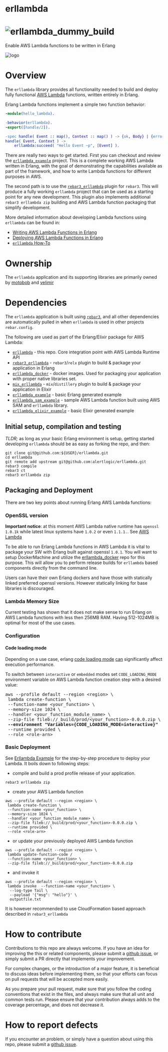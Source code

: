 erllambda
=========
![erllambda_dummy_build](https://github.com/al-igor/erllambda/workflows/erllambda_dummy_build/badge.svg)
=========
Enable AWS Lambda functions to be written in Erlang

![logo](doc/pics/erllambda_logo_small.png)

# Overview

The `erllambda` library provides all functionality needed to build and
deploy fully functional [AWS Lambda](https://aws.amazon.com/lambda/)
functions, written entirely in Erlang.

Erlang Lambda functions implement a simple two function behavior:

```erlang
-module(hello_lambda).

-behavior(erllambda).
-export([handle/2]).

-spec handle( Event :: map(), Context :: map() ) -> {ok, Body} | {error, ErrorBody}.
handle( Event, Context ) ->
    erllambda:succeed( "Hello Event ~p", [Event] ).
```

There are really two ways to get started.  First you can checkout and review
the
[`erllambda_example`](https://github.com/alertlogic/erllambda_example/blob/master/README.md)
project.  This is a complete working AWS Lambda written in Erlang, with the
goal of demonstrating the capabilities available as part of the framework,
and how to write Lambda functions for different purposes in AWS.

The second path is to use the
[`rebar3_erllambda`](https://github.com/alertlogic/rebar3_erllambda/blob/master/README.md)
plugin for `rebar3`.  This will produce a fully working `erllambda` project
that can be used as a starting point for any new development.  This plugin
also implements additional `rebar3 erllambda zip` building and AWS Lambda
function packaging that simplify development.

More detailed information about developing Lambda functions using
`erllambda` can be found in:

- [Writing AWS Lambda Functions in Erlang](doc/tutorial.md)
- [Deploying AWS Lambda Functions in Erlang](doc/deployment.md)
- [`erllambda` How-To](doc/howto.md)


# Ownership

The `erllambda` application and its supporting libraries are primarily owned by
[motobob](https://github.com/motobob) and [velimir](https://github.com/velimir)

# Dependencies

The `erllambda` application is built using [`rebar3`](http://www.rebar3.org), 
and all other dependencies are automatically pulled in when `erllambda` is used in other projects
`rebar.config`.

The following are used as part of the Erlang/Elixir package for AWS Lambda:
 - [`erllambda`](https://github.com/alertlogic/erllambda) - this repo. 
  Core integration point with AWS Lambda Runtime API
 - [`rebar3_erllambda`](https://github.com/alertlogic/rebar3_erllambda) - 
  `rebar3`/`relx` plugin to build & package your application in Erlang
 - [`erllambda_docker`](https://github.com/alertlogic/erllambda_docker) - docker images.
  Used for packaging your application with proper native libraries set.
 - [`mix_erllambda`](https://github.com/alertlogic/mix_erllambda) - 
  `mix`/`distillery` plugin to build & package your application in Elixir
 - [`erllambda_example`](https://github.com/alertlogic/erllambda_example) - 
  basic Erlang generated example
 - [`erllambda_sam_example`](https://github.com/alertlogic/erllambda_sam_example) -
  sample AWS Lambda function built using AWS SAM and `erllambda` library.
 - [`erllambda_elixir_example`](https://github.com/alertlogic/erllambda_elixir_example) - 
  basic Elixir generated example


## Initial setup, compilation and testing

*TLDR;* as long as your basic Erlang environment is setup, getting started
developing `erllambda` should be as easy as forking the repo, and then:

```
git clone git@github.com:${USER}/erllambda.git
cd erllambda
git remote add upstream git@github.com:alertlogic/erllambda.git
rebar3 compile 
rebar3 ct
rebar3 erllambda zip
```

## Packaging and Deployment

There are two key points about running Erlang AWS Lambda functions:

### OpenSSL version
**Important notice**: at this moment AWS Lambda native runtime has `openssl 1.0.1k` 
while latest linux systems have `1.0.2` or even `1.1.1.`. 
See [AWS Lambda](https://docs.aws.amazon.com/lambda/latest/dg/current-supported-versions.html)

To be able to run Erlang Lambda functions in AWS Lambda it is vital to package
your SW with Erlang built against openssl `1.0.1`. 
You will want to setup DockerMachine and utilize the
[erllambda_docker](https://github.com/alertlogic/erllambda_docker)
repo for this purpose. This will allow you to perform release builds for `erllambda` based
components directly from the command line.

Users can have their own Erlang dockers and have those with statically linked preferred openssl versions. 
However statically linking for base libraries is discouraged. 

### Lambda Memory Size

Current testing has shown that it does not make sense to run Erlang 
on AWS Lambda functions with less then 256MB RAM.
Having 512-1024MB is optimal for most of the use cases.

### Configuration

#### Code loading mode

Depending on a use case, erlang [code loading mode](http://erlang.org/doc/man/code.html)
[can](https://github.com/alertlogic/erllambda/issues/46) significantly affect execution performance.

To switch between `interactive` or `embedded` modes set `CODE_LOADING_MODE` environment variable on
AWS Lambda function creation step with a desired value:

<pre>
aws --profile default --region &lt;region&gt; \
 lambda create-function \
 --function-name &lt;your_function&gt; \
 --memory-size 1024 \
 --handler &lt;your_function_module_name&gt; \
 --zip-file fileb://_build/prod/&lt;your_function&gt;-0.0.0.zip \
 <b>--environment "Variables={CODE_LOADING_MODE=interactive}"</b>
 --runtime provided \
 --role &lt;role-arn&gt;
</pre>

### Basic Deployment

See [Erllambda Example](https://github.com/alertlogic/erllambda_example) for the step-by-step procedure to deploy your Lambda.
It boils down to following steps:
- compile and build a prod profile release of your application.

```
rebar3 erllambda zip
```

- create your AWS Lambda function 

```
aws --profile default --region <region> \ 
 lambda create-function \
 --function-name <your_function> \
 --memory-size 1024 \
 --handler <your_function_module_name> \
 --zip-file fileb://_build/prod/<your_function>-0.0.0.zip \ 
 --runtime provided \
 --role <role-arn>
```

- or update your previously deployed AWS Lambda function

```
aws --profile default --region <region> \ 
 lambda update-function-code /
 --function-name <your_function> \
 --zip-file fileb://_build/prod/<your_function>-0.0.0.zip
```

- and invoke it

```
aws --profile default --region <region> \
 lambda invoke  --function-name <your_function> \
  --log-type Tail \
  --payload '{"msg": "hello"}' \
  outputfile.txt
```

It is however recommended to use CloudFormation based approach described in `rebar3_erllambda`


# How to contribute

Contributions to this repo are always welcome.  If you have an idea for
improving the this or related components, please submit a
[github issue](https://github.com/alertlogic/erllambda/issues),
or simply submit a PR directly that implements your improvement.

For complex changes, or the introduction of a major feature, it is
beneficial to discuss ideas before implementing them, so that your efforts
can focus on pull requests that will be accepted more easily.

As you prepare your pull request, make sure that you follow the coding
conventions that exist in the files, and always make sure that all unit and
common tests run.  Please ensure that your contribution always adds to the
coverage percentage, and does not decrease it.


# How to report defects

If you encounter an problem, or simply have a question about using this
repo, please submit a
[github issue](https://github.com/alertlogic/erllambda/issues).


<!--- vim: sw=4 et ts=4 -->
